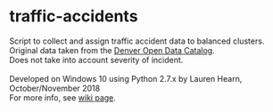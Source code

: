 # traffic-accidents
Script to collect and assign traffic accident data to balanced clusters.<br> 
Original data taken from the [Denver Open Data Catalog](https://www.denvergov.org/opendata/).<br>
Does not take into account severity of incident.
<br><br>
Developed on Windows 10 using Python 2.7.x
by Lauren Hearn, October/November 2018<br>
For more info, see [wiki page](http://math.ucdenver.edu/~sborgwardt/wiki/index.php/Mapping_Accident_Prone_Regions).

